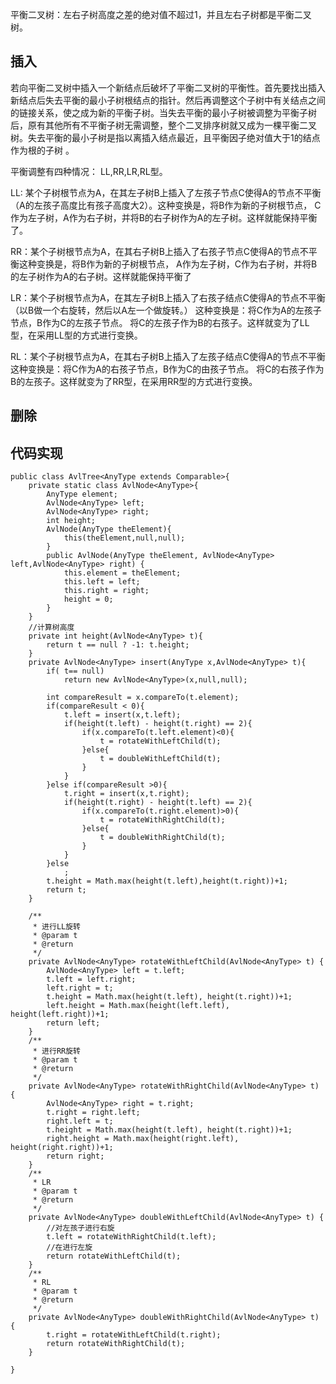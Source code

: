 
平衡二叉树：左右子树高度之差的绝对值不超过1，并且左右子树都是平衡二叉树。

## 插入
若向平衡二叉树中插入一个新结点后破坏了平衡二叉树的平衡性。首先要找出插入新结点后失去平衡的最小子树根结点的指针。然后再调整这个子树中有关结点之间的链接关系，使之成为新的平衡子树。当失去平衡的最小子树被调整为平衡子树后，原有其他所有不平衡子树无需调整，整个二叉排序树就又成为一棵平衡二叉树。失去平衡的最小子树是指以离插入结点最近，且平衡因子绝对值大于1的结点作为根的子树 。


平衡调整有四种情况： LL,RR,LR,RL型。
	
LL: 某个子树根节点为A，在其左子树B上插入了左孩子节点C使得A的节点不平衡（A的左孩子高度比有孩子高度大2）。这种变换是，将B作为新的子树根节点， C作为左子树，A作为右子树，并将B的右子树作为A的左子树。这样就能保持平衡了。

RR：某个子树根节点为A，在其右子树B上插入了右孩子节点C使得A的节点不平衡这种变换是，将B作为新的子树根节点， A作为左子树，C作为右子树，并将B的左子树作为A的右子树。这样就能保持平衡了

LR：某个子树根节点为A，在其左子树B上插入了右孩子结点C使得A的节点不平衡（以B做一个右旋转，然后以A左一个做旋转。）
这种变换是：将C作为A的左孩子节点，B作为C的左孩子节点。 将C的左孩子作为B的右孩子。这样就变为了LL型，在采用LL型的方式进行变换。

RL：某个子树根节点为A，在其右子树B上插入了左孩子结点C使得A的节点不平衡这种变换是：将C作为A的右孩子节点，B作为C的由孩子节点。 将C的右孩子作为B的左孩子。这样就变为了RR型，在采用RR型的方式进行变换。


## 删除



## 代码实现

    public class AvlTree<AnyType extends Comparable>{
    	private static class AvlNode<AnyType>{
    		AnyType element;
    		AvlNode<AnyType> left;
    		AvlNode<AnyType> right;
    		int height;
    		AvlNode(AnyType theElement){
    			this(theElement,null,null);
    		}
    		public AvlNode(AnyType theElement, AvlNode<AnyType> left,AvlNode<AnyType> right) {
    			this.element = theElement;
    			this.left = left;
    			this.right = right;
    			height = 0;
    		}
    	}
    	//计算树高度
    	private int height(AvlNode<AnyType> t){
    		return t == null ? -1: t.height;
    	}
    	private AvlNode<AnyType> insert(AnyType x,AvlNode<AnyType> t){
    		if( t== null)
    			return new AvlNode<AnyType>(x,null,null);
    		
    		int compareResult = x.compareTo(t.element);
    		if(compareResult < 0){
    			t.left = insert(x,t.left);
    			if(height(t.left) - height(t.right) == 2){
    				if(x.compareTo(t.left.element)<0){
    					t = rotateWithLeftChild(t);
    				}else{
    					t = doubleWithLeftChild(t);
    				}
    			}
    		}else if(compareResult >0){
    			t.right = insert(x,t.right);
    			if(height(t.right) - height(t.left) == 2){
    				if(x.compareTo(t.right.element)>0){
    					t = rotateWithRightChild(t);
    				}else{
    					t = doubleWithRightChild(t);
    				}
    			}
    		}else
    			;
    		t.height = Math.max(height(t.left),height(t.right))+1;
    		return t;
    	}
    	
    	/**
    	 * 进行LL旋转
    	 * @param t
    	 * @return
    	 */
    	private AvlNode<AnyType> rotateWithLeftChild(AvlNode<AnyType> t) {
    		AvlNode<AnyType> left = t.left;
    		t.left = left.right;
    		left.right = t;
    		t.height = Math.max(height(t.left), height(t.right))+1;
    		left.height = Math.max(height(left.left), height(left.right))+1;		
    		return left;
    	}
    	/**
    	 * 进行RR旋转
    	 * @param t
    	 * @return
    	 */
    	private AvlNode<AnyType> rotateWithRightChild(AvlNode<AnyType> t) {
    		AvlNode<AnyType> right = t.right;
    		t.right = right.left;
    		right.left = t;
    		t.height = Math.max(height(t.left), height(t.right))+1;
    		right.height = Math.max(height(right.left), height(right.right))+1;		
    		return right;
    	}
    	/**
    	 * LR
    	 * @param t
    	 * @return
    	 */
    	private AvlNode<AnyType> doubleWithLeftChild(AvlNode<AnyType> t) {
    		//对左孩子进行右旋
    		t.left = rotateWithRightChild(t.left);		
    		//在进行左旋
    		return rotateWithLeftChild(t);
    	}
    	/**
    	 * RL
    	 * @param t
    	 * @return
    	 */
    	private AvlNode<AnyType> doubleWithRightChild(AvlNode<AnyType> t) {
    		t.right = rotateWithLeftChild(t.right);
    		return rotateWithRightChild(t);
    	}
    	
    }
